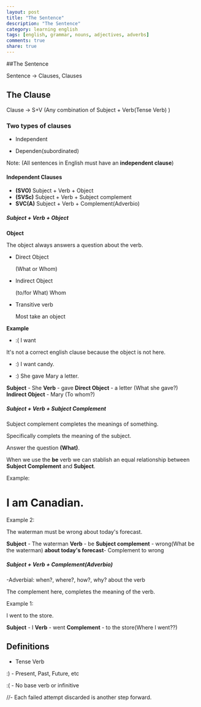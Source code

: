 ```yaml
---
layout: post
title: "The Sentence"
description: "The Sentence"
category: learning english
tags: [english, grammar, nouns, adjectives, adverbs]
comments: true
share: true
---
```


##The Sentence

Sentence -> Clauses, Clauses

## The Clause

Clause -> S+V (Any combination of Subject + Verb(Tense Verb) )

### Two types of clauses

- Independent

- Dependen(subordinated)

Note: (All sentences in English must have an **independent clause**)

#### Independent Clauses

- **(SVO)**   Subject + Verb + Object
- **(SVSc)**  Subject + Verb + Subject complement
- **SVC(A)**  Subject + Verb + Complement(Adverbio)

##### Subject + Verb + Object

**Object**

The object always answers a question about the verb.

- Direct Object

  (What or Whom)

- Indirect Object

  (to/for What)
          Whom

- Transitive verb

  Most take an object

**Example**

- :( I want

It's not a correct english clause because the object is not here.

- :) I want candy.

- :) She gave Mary a letter.

**Subject** - She
**Verb** - gave
**Direct Object** - a letter (What she gave?)
**Indirect Object** - Mary   (To whom?)

##### Subject + Verb + Subject Complement

Subject complement completes the meanings of something.

Specifically complets the meaning of the subject.

Answer the question **(What)**.

When we use the **be** verb we can stablish an equal relationship between **Subject Complement** and **Subject**.

Example:

 I am Canadian.
   =

Example 2:

The waterman must be wrong about today's forecast.

**Subject** - The waterman
**Verb** - be
**Subject complement** - wrong(What be the waterman)
**about today's forecast**- Complement to wrong


##### Subject + Verb + Complement(Adverbio)

  -Adverbial: when?, where?, how?, why? about the verb

  The complement here, completes the meaning of the verb.

Example 1:

 I went to the store.

**Subject** - I
**Verb** - went
**Complement** - to the store(Where I went??)

## Definitions

- Tense Verb

:) - Present, Past, Future, etc

:( - No base verb or infinitive


//- Each failed attempt discarded is another step forward.



